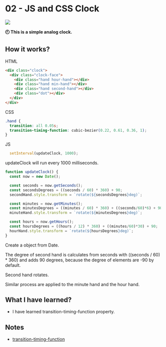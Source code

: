 # 02 - JS and CSS Clock

![](https://github.com/erhanersoz/JavaScript30/blob/master/Screenshots/demo_02.gif?raw=true)

**:clock9: This is a simple analog clock.**

## How it works?

HTML

```html
<div class="clock">
  <div class="clock-face">
    <div class="hand hour-hand"></div>
    <div class="hand min-hand"></div>
    <div class="hand second-hand"></div>
    <div class="dot"></div>
  </div>
</div>
```

CSS

```css
.hand {
  transition: all 0.05s;
  transition-timing-function: cubic-bezier(0.22, 0.61, 0.36, 1);
}
```

JS

```js
  setInterval(updateClock, 1000);
```
updateClock will run every 1000 milliseconds.

```js
function updateClock() {
  const now = new Date();

  const seconds = now.getSeconds();
  const secondsDegrees = ((seconds / 60) * 360) + 90;
  secondHand.style.transform = `rotate(${secondsDegrees}deg)`;

  const minutes = now.getMinutes();
  const minutesDegrees = ((minutes / 60) * 360) + ((seconds/60)*6) + 90;
  minuteHand.style.transform = `rotate(${minutesDegrees}deg)`;

  const hours = now.getHours();
  const hoursDegrees = ((hours / 12) * 360) + ((minutes/60)*30) + 90;
  hourHand.style.transform = `rotate(${hoursDegrees}deg)`;
}
```

Create a object from Date.

The degree of second hand is calculates from seconds with ((seconds / 60) * 360) and adds 90 degrees, because the degree of elements are -90 by default.

Second hand rotates.

Similar process are applied to the minute hand and the hour hand.

## What I have learned?

- I have learned transition-timing-function property.

## Notes

- [transition-timing-function](https://developer.mozilla.org/en-US/docs/Web/CSS/transition-timing-function)
